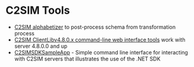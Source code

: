 # C2SIM Tools

* [C2SIM alphabetizer](https://github.com/OpenC2SIM/OpenC2SIM.github.io/blob/master/C2SIMAlphabetize1.0.0beta.zip) to post-process schema from transformation process
* [C2SIM ClientLibv4.8.0.x command-line web interface tools](https://github.com/OpenC2SIM/OpenC2SIM.github.io/blob/master/C2SIMClientLib-command-line.zip) work with server 4.8.0.0 and up 
* [C2SIMSDKSampleApp](../Library/CS/C2SIMSDK/C2SIMSDKSampleApp) - Simple command line interface for interacting with C2SIM servers that illustrates the use of the .NET SDK